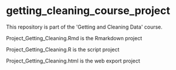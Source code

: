 # getting_cleaning_course_project
This repository is part of the 'Getting and Cleaning Data' course.

Project_Getting_Cleaning.Rmd is the Rmarkdown project

Project_Getting_Cleaning.R is the script project

Project_Getting_Cleaning.html is the web export project

